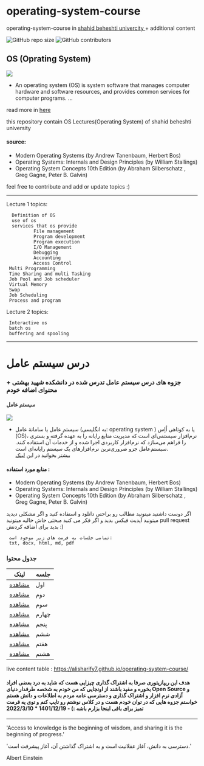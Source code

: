 # operating-system-course
operating-system-course in <a href="https://en.sbu.ac.ir/">shahid beheshti univercity </a>  + additional content

<p>
<img alt="GitHub repo size" src="https://img.shields.io/github/repo-size/alisharify7/operating-system-course">
<img alt="GitHub contributors" src="https://img.shields.io/github/contributors/alisharify7/operating-system-course">
</p>



## OS (Oprating System)
<img src="https://techsevi.com/wp-content/uploads/2021/04/Operating-System-Kya-Hai.jpg">

 - An operating system (OS) is system software that manages computer hardware and software resources, and provides common services for computer programs. ...
 
 
read more in <a href="https://en.wikipedia.org/wiki/Operating_system">here</a>


this repository contain OS Lectures(Operating System) of shahid beheshti university 


#### source:
 - Modern Operating Systems (by Andrew Tanenbaum, Herbert Bos)
 - Operating Systems: Internals and Design Principles (by William Stallings)
 - Operating System Concepts 10th Edition (by Abraham Silberschatz , Greg Gagne, Peter B. Galvin)

feel free to contribute and add or update topics :) 


---
 
 Lecture 1 topics:
 
 
      Definition of OS
      use of os
      services that os provide
              File management
              Program development
              Program execution
              I/O Management 
              Debugging
              Accounting
              Access Control
     Multi Programming
     Time Sharing and multi Tasking
     Job Pool and Job scheduler
     Virtual Memory
     Swap
     Job Scheduling
     Process and program


Lecture 2 topics:

     Interactive os
     batch os
     buffering and spooling
     


------------

# درس سیستم عامل 

### جزوه های درس سیستم عامل تدرس شده در دانشکده شهید بهشتی + محتوای اضافه خودم 

####  سیستم عامل
<img src="https://techsevi.com/wp-content/uploads/2021/04/Operating-System-Kya-Hai.jpg">

- سیستم عامل یا سامانهٔ عامل (به انگلیسی: operating system ) یا به کوتاهی اُاِس (OS)، نرم‌افزار سیستمی‌ای است که مدیریت منابع رایانه را به عهده گرفته و بستری را فراهم می‌سازد که نرم‌افزار کاربردی اجرا شده و از خدمات آن استفاده کنند. سیستم‌عامل جزو ضروری‌ترین نرم‌افزارهای یک سیستم رایانه‌ای است.  
  بیشتر بخوانید در این <a href="https://fa.wikipedia.org/wiki/%D8%B3%DB%8C%D8%B3%D8%AA%D9%85%E2%80%8C%D8%B9%D8%A7%D9%85%D9%84">لینک</a>
  
  
 
 
 #### منابع مورد استفاده : 
 - Modern Operating Systems (by Andrew Tanenbaum, Herbert Bos)
 - Operating Systems: Internals and Design Principles (by William Stallings)
 - Operating System Concepts 10th Edition  (by Abraham Silberschatz , Greg Gagne, Peter B. Galvin)

 
 
 اگر دوست داشتید  میتونید مطالب رو براحتی دانلود و استفاده کنید و اگر مشکلی دیدید میتونید آپدیت فیکس بدید 
 و اگر فکر می کنید مبحثی جاش خالیه میتونید pull request بدید برای اضافه کردنش :)
 
 
     تمامی جلسات به فرمت های زیر موجود است:
     txt, docx, html, md, pdf
 
 
 
 ### جدول محتوا
| لینک     | جلسه |
| ---      | ---       |
| <a href="https://github.com/alisharify7/operating-system-course/tree/main/Lecture-1">مشاهده<a>  | اول   |
| <a href="https://github.com/alisharify7/operating-system-course/tree/main/Lecture-2">مشاهده<a>  | دوم    |
| <a href="https://github.com/alisharify7/operating-system-course/tree/main/Lecture-3">مشاهده<a>  | سوم    |
| <a href="https://github.com/alisharify7/operating-system-course/tree/main/Lecture-4">مشاهده<a>  | چهارم    |
| <a href="https://github.com/alisharify7/operating-system-course/tree/main/Lecture-5">مشاهده<a>  | پنجم    |
| <a href="https://github.com/alisharify7/operating-system-course/tree/main/Lecture-6">مشاهده<a>  | ششم    |
| <a href="https://github.com/alisharify7/operating-system-course/tree/main/Lecture-7">مشاهده<a>  | هفتم    |
| <a href="https://github.com/alisharify7/operating-system-course/tree/main/Lecture-8">مشاهده<a>  | هشتم    |

 
 

 
 
 live content table : https://alisharify7.github.io/operating-system-course/
 
 
#### هدف این ریپازیتوری صرفا به اشتراک گذاری چیزایی هست که شاید به درد بعضی افراد بخوره و مفید باشند از اونجایی که من خودم به شخصه طرفدار دنیای Open Source و آزادی  نرم افزار و اشتراک گذاری و دسترسی عامه مردم به اطلاعات و دانش هستم خواستم جزوه هایی  که در توان خودم هست و در کلاس نوشتم رو تایپ کنم و توی یه فرمت تمیز برای  باقی اینجا بزارم باشه :) - 1401/12/19 * 2022/3/10

 

 
 -----

 'Access to knowledge is the beginning of wisdom, and sharing it is the beginning of progress.'
 
 'دسترسی به دانش، آغاز عقلانیت است و به اشتراک گذاشتن آن، آغاز پیشرفت است.'
 
 Albert Einstein

